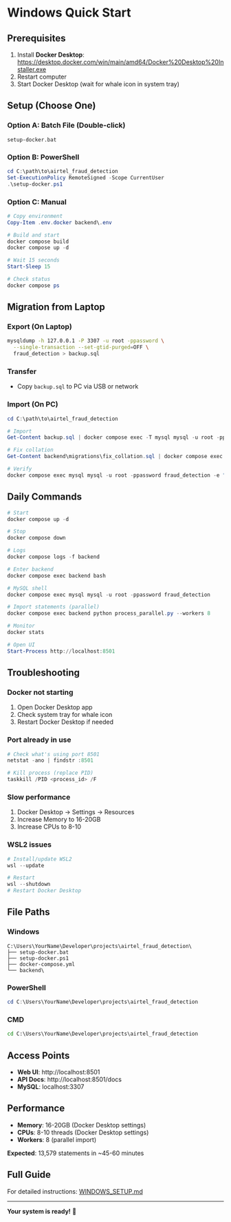 # Windows Quick Start

## Prerequisites

1. Install **Docker Desktop**: https://desktop.docker.com/win/main/amd64/Docker%20Desktop%20Installer.exe
2. Restart computer
3. Start Docker Desktop (wait for whale icon in system tray)

## Setup (Choose One)

### Option A: Batch File (Double-click)
```
setup-docker.bat
```

### Option B: PowerShell
```powershell
cd C:\path\to\airtel_fraud_detection
Set-ExecutionPolicy RemoteSigned -Scope CurrentUser
.\setup-docker.ps1
```

### Option C: Manual
```powershell
# Copy environment
Copy-Item .env.docker backend\.env

# Build and start
docker compose build
docker compose up -d

# Wait 15 seconds
Start-Sleep 15

# Check status
docker compose ps
```

## Migration from Laptop

### Export (On Laptop)
```bash
mysqldump -h 127.0.0.1 -P 3307 -u root -ppassword \
  --single-transaction --set-gtid-purged=OFF \
  fraud_detection > backup.sql
```

### Transfer
- Copy `backup.sql` to PC via USB or network

### Import (On PC)
```powershell
cd C:\path\to\airtel_fraud_detection

# Import
Get-Content backup.sql | docker compose exec -T mysql mysql -u root -ppassword fraud_detection

# Fix collation
Get-Content backend\migrations\fix_collation.sql | docker compose exec -T mysql mysql -u root -ppassword fraud_detection

# Verify
docker compose exec mysql mysql -u root -ppassword fraud_detection -e "SELECT TABLE_NAME, TABLE_ROWS FROM information_schema.TABLES WHERE TABLE_SCHEMA='fraud_detection'"
```

## Daily Commands

```powershell
# Start
docker compose up -d

# Stop
docker compose down

# Logs
docker compose logs -f backend

# Enter backend
docker compose exec backend bash

# MySQL shell
docker compose exec mysql mysql -u root -ppassword fraud_detection

# Import statements (parallel)
docker compose exec backend python process_parallel.py --workers 8

# Monitor
docker stats

# Open UI
Start-Process http://localhost:8501
```

## Troubleshooting

### Docker not starting
1. Open Docker Desktop app
2. Check system tray for whale icon
3. Restart Docker Desktop if needed

### Port already in use
```powershell
# Check what's using port 8501
netstat -ano | findstr :8501

# Kill process (replace PID)
taskkill /PID <process_id> /F
```

### Slow performance
1. Docker Desktop → Settings → Resources
2. Increase Memory to 16-20GB
3. Increase CPUs to 8-10

### WSL2 issues
```powershell
# Install/update WSL2
wsl --update

# Restart
wsl --shutdown
# Restart Docker Desktop
```

## File Paths

### Windows
```
C:\Users\YourName\Developer\projects\airtel_fraud_detection\
├── setup-docker.bat
├── setup-docker.ps1
├── docker-compose.yml
└── backend\
```

### PowerShell
```powershell
cd C:\Users\YourName\Developer\projects\airtel_fraud_detection
```

### CMD
```cmd
cd C:\Users\YourName\Developer\projects\airtel_fraud_detection
```

## Access Points

- **Web UI**: http://localhost:8501
- **API Docs**: http://localhost:8501/docs
- **MySQL**: localhost:3307

## Performance

- **Memory**: 16-20GB (Docker Desktop settings)
- **CPUs**: 8-10 threads (Docker Desktop settings)
- **Workers**: 8 (parallel import)

**Expected**: 13,579 statements in ~45-60 minutes

## Full Guide

For detailed instructions: [WINDOWS_SETUP.md](WINDOWS_SETUP.md)

---

**Your system is ready!** 🚀
